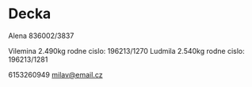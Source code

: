 # Decka

Alena 836002/3837

Vilemina 2.490kg   rodne cislo: 196213/1270
Ludmila 2.540kg    rodne cislo: 196213/1281

6153260949 milav@email.cz
